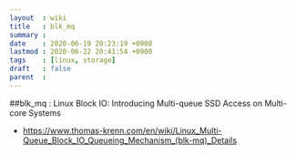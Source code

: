 ```yaml
---
layout  : wiki
title   : blk_mq
summary : 
date    : 2020-06-19 20:23:19 +0900
lastmod : 2020-06-22 20:41:54 +0900
tags    : [linux, storage]
draft   : false
parent  : 
---
```


##blk_mq : Linux Block IO: Introducing Multi-queue SSD Access on Multi-core Systems
 * https://www.thomas-krenn.com/en/wiki/Linux_Multi-Queue_Block_IO_Queueing_Mechanism_(blk-mq)_Details
